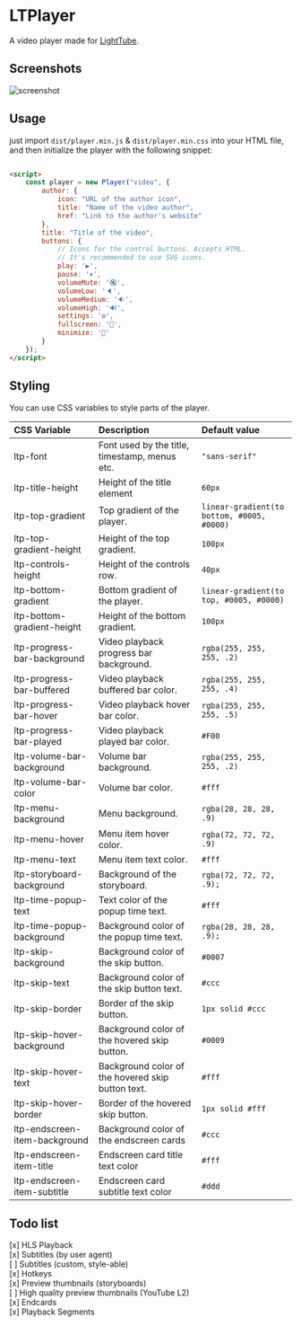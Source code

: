 # LTPlayer

A video player made for [LightTube](https://github.com/kuylar/lighttube).

## Screenshots

![screenshot](https://user-images.githubusercontent.com/52961639/233783159-25f5e5b7-9a45-44d6-8fcc-25116f8a1ecb.png)

## Usage

just import `dist/player.min.js` & `dist/player.min.css` into your HTML file, and then initialize the player with the following
snippet:

```html

<script>
	const player = new Player("video", {
		author: {
			icon: "URL of the author icon",
			title: "Name of the video author",
			href: "Link to the author's website"
		},
		title: "Title of the video",
		buttons: {
			// Icons for the control buttons. Accepts HTML.
			// It's recommended to use SVG icons.
			play: '▶',
			pause: '⏸',
			volumeMute: '🔇',
			volumeLow: '🔈',
			volumeMedium: '🔉',
			volumeHigh: '🔊',
			settings: '⚙',
			fullscreen: '🔳',
			minimize: '🔲'
		}
	});
</script>
```

## Styling

You can use CSS variables to style parts of the player.

| CSS Variable                  | Description                                       | Default value                              |
|:------------------------------|:--------------------------------------------------|:-------------------------------------------|
| ltp-font                      | Font used by the title, timestamp, menus etc.     | `"sans-serif"`                             |
| ltp-title-height              | Height of the title element                       | `60px`                                     |
| ltp-top-gradient              | Top gradient of the player.                       | `linear-gradient(to bottom, #0005, #0000)` |
| ltp-top-gradient-height       | Height of the top gradient.                       | `100px`                                    |
| ltp-controls-height           | Height of the controls row.                       | `40px`                                     |
| ltp-bottom-gradient           | Bottom gradient of the player.                    | `linear-gradient(to top, #0005, #0000)`    |
| ltp-bottom-gradient-height    | Height of the bottom gradient.                    | `100px`                                    |
| ltp-progress-bar-background   | Video playback progress bar background.           | `rgba(255, 255, 255, .2)`                  |
| ltp-progress-bar-buffered     | Video playback buffered bar color.                | `rgba(255, 255, 255, .4)`                  |
| ltp-progress-bar-hover        | Video playback hover bar color.                   | `rgba(255, 255, 255, .5)`                  |
| ltp-progress-bar-played       | Video playback played bar color.                  | `#F00`                                     |
| ltp-volume-bar-background     | Volume bar background.                            | `rgba(255, 255, 255, .2)`                  |
| ltp-volume-bar-color          | Volume bar color.                                 | `#fff`                                     |
| ltp-menu-background           | Menu background.                                  | `rgba(28, 28, 28, .9)`                     |
| ltp-menu-hover                | Menu item hover color.                            | `rgba(72, 72, 72, .9)`                     |
| ltp-menu-text                 | Menu item text color.                             | `#fff`                                     |
| ltp-storyboard-background     | Background of the storyboard.                     | `rgba(72, 72, 72, .9);`                    |
| ltp-time-popup-text           | Text color of the popup time text.                | `#fff`                                     |
| ltp-time-popup-background     | Background color of the popup time text.          | `rgba(28, 28, 28, .9);`                    |
| ltp-skip-background           | Background color of the skip button.              | `#0007`                                    |
| ltp-skip-text                 | Background color of the skip button text.         | `#ccc`                                     |
| ltp-skip-border               | Border of the skip button.                        | `1px solid #ccc`                           |
| ltp-skip-hover-background     | Background color of the hovered skip button.      | `#0009`                                    |
| ltp-skip-hover-text           | Background color of the hovered skip button text. | `#fff`                                     |
| ltp-skip-hover-border         | Border of the hovered skip button.                | `1px solid #fff`                           |
| ltp-endscreen-item-background | Background color of the endscreen cards           | `#ccc`                                     |
| ltp-endscreen-item-title      | Endscreen card title text color                   | `#fff`                                     |
| ltp-endscreen-item-subtitle   | Endscreen card subtitle text color                | `#ddd`                                     |

## Todo list

[x] HLS Playback  
[x] Subtitles (by user agent)  
[ ] Subtitles (custom, style-able)  
[x] Hotkeys  
[x] Preview thumbnails (storyboards)  
[ ] High quality preview thumbnails (YouTube L2)  
[x] Endcards  
[x] Playback Segments  